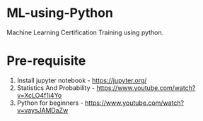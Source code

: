 # ML-using-Python
Machine Learning Certification Training using python. 
# Pre-requisite
1. Install jupyter notebook - https://jupyter.org/
2. Statistics And Probability - https://www.youtube.com/watch?v=XcLO4f1i4Yo
3. Python for beginners - https://www.youtube.com/watch?v=vaysJAMDaZw
